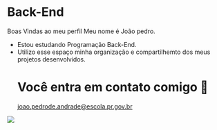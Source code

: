 # Back-End
Boas Vindas ao meu perfil
Meu nome é João pedro.
- Estou estudando Programação Back-End.
- Utilizo esse espaço minha organização e compartilhemto dos meus projetos desenvolvidos.
  # Você entra em contato comigo 📧
  joao.pedrode.andrade@escola.pr.gov.br
  
 ![](https://media.tenor.com/6vnEp38yLq8AAAAM/ronaldo-winning.gif)
